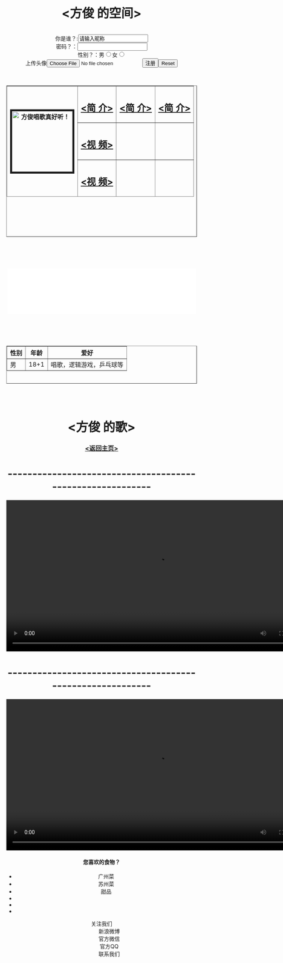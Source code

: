 <!DOCTYPE html>
<html lang="en">

<head>
    <link rel="stylesheet" href="styles.css">
    <meta charset="UTF-8">
    <meta http-equiv="X-UA-Compatible" content="IE=edge">
    <meta name="viewport" content="width=device-width, initial-scale=1.0">
    <title>俊宝的空间</title>
    <style type="text/css">
        body {
            background: url("fangjun-test/background6.jpg") no-repeat center center fixed;
            -webkit-background-size: cover;
            -o-background-size: cover;
            background-size: cover;
        }
    </style>
</head>

<body style="text-align:center;">
    <h1 align="center"><span style="font-size: 32px; margin: 21px 0;">&lt;方俊&nbsp;的空间&gt;</span></h1>
    <br/>
    <form>
        你是谁？:<input type="text" value="请输入昵称"><br/>
        密码？：<input type="password"><br/>
        性别？：男<input type="radio" name="sex">女<input type="radio" name="sex"><br/>
        上传头像<input type="file"><input type="submit" value="注册"><input type="reset">
    </form>
    <br/>
    <table align="center" border=1 width=1200 height=400 cellpadding=7 >
        <thead>
            <tr>
                <th rowspan=3><a href="page2.html"><img src="photo.png" width=160 title="方俊唱歌真好听！" border=5></a></th>
                <th><a href="https://cn.bing.com/search?q=%E6%96%B9%E4%BF%8A&form=ANNTH1&refig=e650847e64b447f48cb0d2cad98a03fc"
                        target="_blank">
                        <h2>&lt;简&nbsp;介&gt;</h2>
                    </a>
                </th>
                <th>
                    <a href="https://cn.bing.com/search?q=%E6%96%B9%E4%BF%8A&form=ANNTH1&refig=e650847e64b447f48cb0d2cad98a03fc"
                        target="_blank">
                        <h2>&lt;简&nbsp;介&gt;</h2>
                    </a>
                </th>
                <th>
                    <a href="https://cn.bing.com/search?q=%E6%96%B9%E4%BF%8A&form=ANNTH1&refig=e650847e64b447f48cb0d2cad98a03fc"
                        target="_blank">
                        <h2>&lt;简&nbsp;介&gt;</h2>
                    </a>
                </th>
            </tr>
            <tr>
                <th><a href="#2" id="1">
                        <h2>&lt;视&nbsp;频&gt;</h2>
                    </a>
                </th>
                <th></th>
                <th></th>
            </tr>
            <tr>
                <th>
                    <a href="#2">
                        <h2>&lt;视&nbsp;频&gt;</h2>
                    </a>
                </th>
                <th></th>
                <th></th>
            </tr>
        </thead>
    </table>
    <br/>
    <br/><br/><br/>
    <embed src="music1.mp3" height=120 width=500>
    <br/><br/><br/><br/><br/>
    <table align="center" border=1 width=700 height=100 cellpadding=10 >
        <thead>
            <tr>
                <th>性别</th>
                <th>年龄</th>
                <th>爱好</th>
            </tr>
        </thead>
        <tbody>
            <tr>
                <td>男</td>
                <td>18+1</td>
                <td>唱歌，逻辑游戏，乒乓球等</td>
            </tr>
        </tbody>
    </table>
    <br/>
    <br/>
    <a id="2"><h1 align="center"><span style="font-size: 32px; margin: 21px 0;">&lt;方俊&nbsp;的歌&gt;</span></h1></a>
    <a href="#1" ><h3>&lt;返回主页&gt;</h3></a>
    <h1 align="center">----------------------------------------------------------</h1>
    <video src="sing1.mp4" controls width=800></video>
    <h1 align="center">----------------------------------------------------------</h1>
    <video src="sing2.mp4" controls width=800></video>
    <h4>您喜欢的食物？</h4>
    <ul>
        <li>广州菜</li>
        <li>苏州菜</li>
        <li>甜品</li>
        <li></li>
        <li></li>
        <li></li>
    </ul>
    <dl>
        <dt>关注我们</dt>
        <dd>新浪微博</dd>
        <dd>官方微信</dd>
        <dd>官方QQ</dd>
        <dd>联系我们</dd>
    </dl>
</body>

</html>

